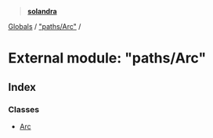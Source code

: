 > **[solandra](../README.md)**

[Globals](../README.md) / ["paths/Arc"](_paths_arc_.md) /

# External module: "paths/Arc"

## Index

### Classes

* [Arc](../classes/_paths_arc_.arc.md)